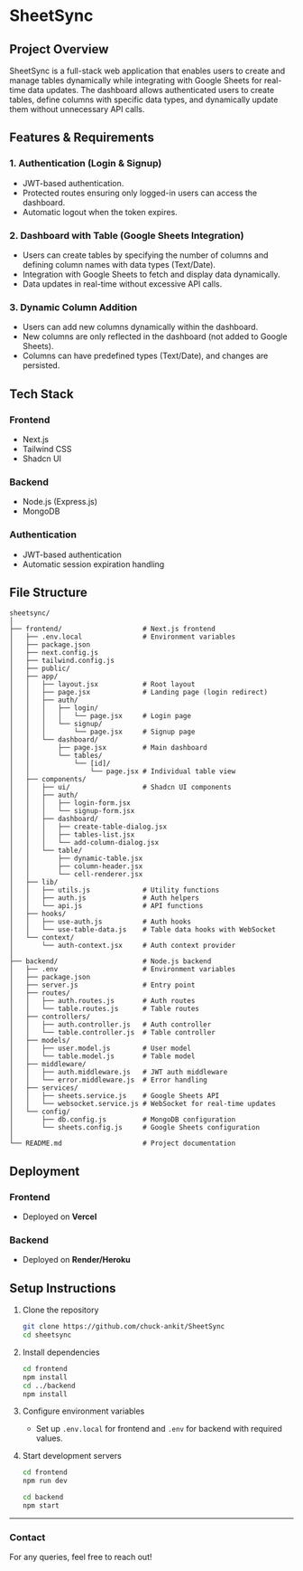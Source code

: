 # SheetSync

## Project Overview
SheetSync is a full-stack web application that enables users to create and manage tables dynamically while integrating with Google Sheets for real-time data updates. The dashboard allows authenticated users to create tables, define columns with specific data types, and dynamically update them without unnecessary API calls.

## Features & Requirements
### 1. Authentication (Login & Signup)
- JWT-based authentication.
- Protected routes ensuring only logged-in users can access the dashboard.
- Automatic logout when the token expires.

### 2. Dashboard with Table (Google Sheets Integration)
- Users can create tables by specifying the number of columns and defining column names with data types (Text/Date).
- Integration with Google Sheets to fetch and display data dynamically.
- Data updates in real-time without excessive API calls.

### 3. Dynamic Column Addition
- Users can add new columns dynamically within the dashboard.
- New columns are only reflected in the dashboard (not added to Google Sheets).
- Columns can have predefined types (Text/Date), and changes are persisted.

## Tech Stack
### Frontend
- Next.js
- Tailwind CSS
- Shadcn UI

### Backend
- Node.js (Express.js)
- MongoDB

### Authentication
- JWT-based authentication
- Automatic session expiration handling

## File Structure
```
sheetsync/
│
├── frontend/                    # Next.js frontend
│   ├── .env.local               # Environment variables
│   ├── package.json
│   ├── next.config.js
│   ├── tailwind.config.js
│   ├── public/
│   ├── app/
│   │   ├── layout.jsx           # Root layout
│   │   ├── page.jsx             # Landing page (login redirect)
│   │   ├── auth/
│   │   │   ├── login/
│   │   │   │   └── page.jsx     # Login page
│   │   │   └── signup/
│   │   │       └── page.jsx     # Signup page
│   │   └── dashboard/
│   │       ├── page.jsx         # Main dashboard
│   │       └── tables/
│   │           └── [id]/
│   │               └── page.jsx # Individual table view
│   ├── components/
│   │   ├── ui/                  # Shadcn UI components
│   │   ├── auth/
│   │   │   ├── login-form.jsx
│   │   │   └── signup-form.jsx
│   │   ├── dashboard/
│   │   │   ├── create-table-dialog.jsx
│   │   │   ├── tables-list.jsx
│   │   │   └── add-column-dialog.jsx
│   │   └── table/
│   │       ├── dynamic-table.jsx
│   │       ├── column-header.jsx
│   │       └── cell-renderer.jsx
│   ├── lib/
│   │   ├── utils.js             # Utility functions
│   │   ├── auth.js              # Auth helpers
│   │   └── api.js               # API functions
│   ├── hooks/
│   │   ├── use-auth.js          # Auth hooks
│   │   └── use-table-data.js    # Table data hooks with WebSocket
│   └── context/
│       └── auth-context.jsx     # Auth context provider
│
├── backend/                     # Node.js backend
│   ├── .env                     # Environment variables
│   ├── package.json
│   ├── server.js                # Entry point
│   ├── routes/
│   │   ├── auth.routes.js       # Auth routes
│   │   └── table.routes.js      # Table routes
│   ├── controllers/
│   │   ├── auth.controller.js   # Auth controller
│   │   └── table.controller.js  # Table controller
│   ├── models/
│   │   ├── user.model.js        # User model
│   │   └── table.model.js       # Table model
│   ├── middleware/
│   │   ├── auth.middleware.js   # JWT auth middleware
│   │   └── error.middleware.js  # Error handling
│   ├── services/
│   │   ├── sheets.service.js    # Google Sheets API
│   │   └── websocket.service.js # WebSocket for real-time updates
│   └── config/
│       ├── db.config.js         # MongoDB configuration
│       └── sheets.config.js     # Google Sheets configuration
│
└── README.md                    # Project documentation
```

## Deployment
### Frontend
- Deployed on **Vercel**

### Backend
- Deployed on **Render/Heroku**

## Setup Instructions
1. Clone the repository
   ```sh
   git clone https://github.com/chuck-ankit/SheetSync
   cd sheetsync
   ```

2. Install dependencies
   ```sh
   cd frontend
   npm install
   cd ../backend
   npm install
   ```

3. Configure environment variables
   - Set up `.env.local` for frontend and `.env` for backend with required values.

4. Start development servers
   ```sh
   cd frontend
   npm run dev
   ```
   ```sh
   cd backend
   npm start
   ```


---
### Contact
For any queries, feel free to reach out!

